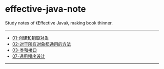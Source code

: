 # effective-java-note
Study notes of 《Effective Java》, making book thinner.

---

- [01-创建和销毁对象](/effective-java/01-创建和销毁对象.md)
- [02-对于所有对象都通用的方法](/effective-java/02-对于所有对象都通用的方法.md)
- [03-类和接口](/effective-java/03-类和接口.md)
- [07-通用程序设计](/effective-java/07-通用程序设计.md)

---